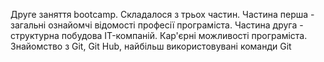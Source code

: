 Друге заняття bootcamp.
Складалося з трьох частин.
Частина перша - загальні ознайомчі відомості професії програміста.
Частина друга - структурна побудова IT-компаній. Кар'єрні можливості програміста.
Знайомство з Git, Git Hub, найбільш використовувані команди Git

